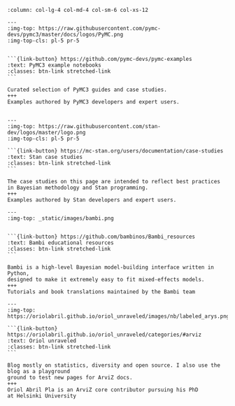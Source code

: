 ````{panels}
:column: col-lg-4 col-md-4 col-sm-6 col-xs-12

---
:img-top: https://raw.githubusercontent.com/pymc-devs/pymc3/master/docs/logos/PyMC.png
:img-top-cls: pl-5 pr-5


```{link-button} https://github.com/pymc-devs/pymc-examples
:text: PyMC3 example notebooks
:classes: btn-link stretched-link
```

Curated selection of PyMC3 guides and case studies.
+++
Examples authored by PyMC3 developers and expert users.


---
:img-top: https://raw.githubusercontent.com/stan-dev/logos/master/logo.png
:img-top-cls: pl-5 pr-5

```{link-button} https://mc-stan.org/users/documentation/case-studies
:text: Stan case studies
:classes: btn-link stretched-link
```

The case studies on this page are intended to reflect best practices in Bayesian methodology and Stan programming.
+++
Examples authored by Stan developers and expert users.

---
:img-top: _static/images/bambi.png


```{link-button} https://github.com/bambinos/Bambi_resources
:text: Bambi educational resources
:classes: btn-link stretched-link
```

Bambi is a high-level Bayesian model-building interface written in Python,
designed to make it extremely easy to fit mixed-effects models.
+++
Tutorials and book translations maintained by the Bambi team

---
:img-top: https://oriolabril.github.io/oriol_unraveled/images/nb/labeled_arys.png

```{link-button} https://oriolabril.github.io/oriol_unraveled/categories/#arviz
:text: Oriol unraveled
:classes: btn-link stretched-link
```

Blog mostly on statistics, diversity and open source. I also use the blog as a playground
ground to test new pages for ArviZ docs.
+++
Oriol Abril Pla is an ArviZ core contributor pursuing his PhD
at Helsinki University

````
